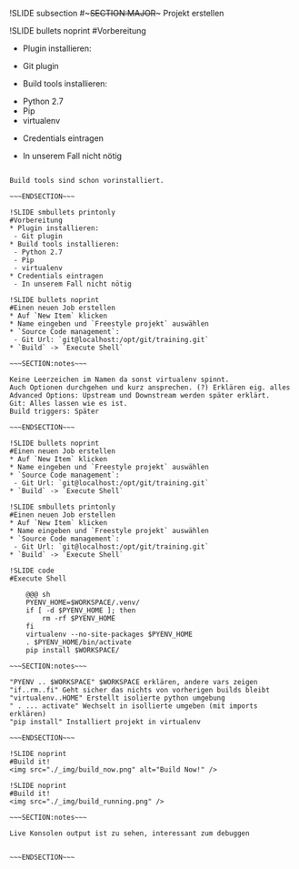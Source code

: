 !SLIDE subsection
#~~~SECTION:MAJOR~~~ Projekt erstellen

!SLIDE bullets noprint
#Vorbereitung
* Plugin installieren:
 - Git plugin
* Build tools installieren:
 - Python 2.7
 - Pip
 - virtualenv
* Credentials eintragen
 - In unserem Fall nicht nötig

~~~SECTION:notes~~~

Build tools sind schon vorinstalliert.

~~~ENDSECTION~~~

!SLIDE smbullets printonly
#Vorbereitung
* Plugin installieren:
 - Git plugin
* Build tools installieren:
 - Python 2.7
 - Pip
 - virtualenv
* Credentials eintragen
 - In unserem Fall nicht nötig

!SLIDE bullets noprint
#Einen neuen Job erstellen
* Auf `New Item` klicken
* Name eingeben und `Freestyle projekt` auswählen
* `Source Code management`:
 - Git Url: `git@localhost:/opt/git/training.git`
* `Build` -> `Execute Shell`

~~~SECTION:notes~~~

Keine Leerzeichen im Namen da sonst virtualenv spinnt.  
Auch Optionen durchgehen und kurz ansprechen. (?) Erklären eig. alles  
Advanced Options: Upstream und Downstream werden später erklärt.  
Git: Alles lassen wie es ist.  
Build triggers: Später  

~~~ENDSECTION~~~

!SLIDE bullets noprint
#Einen neuen Job erstellen
* Auf `New Item` klicken
* Name eingeben und `Freestyle projekt` auswählen
* `Source Code management`:
 - Git Url: `git@localhost:/opt/git/training.git`
* `Build` -> `Execute Shell`

!SLIDE smbullets printonly
#Einen neuen Job erstellen
* Auf `New Item` klicken
* Name eingeben und `Freestyle projekt` auswählen
* `Source Code management`:
 - Git Url: `git@localhost:/opt/git/training.git`
* `Build` -> `Execute Shell`

!SLIDE code
#Execute Shell

    @@@ sh
    PYENV_HOME=$WORKSPACE/.venv/    
    if [ -d $PYENV_HOME ]; then
        rm -rf $PYENV_HOME
    fi  
    virtualenv --no-site-packages $PYENV_HOME
    . $PYENV_HOME/bin/activate
    pip install $WORKSPACE/

~~~SECTION:notes~~~

"PYENV .. $WORKSPACE" $WORKSPACE erklären, andere vars zeigen  
"if..rm..fi" Geht sicher das nichts von vorherigen builds bleibt  
"virtualenv..HOME" Erstellt isolierte python umgebung
" . ... activate" Wechselt in isollierte umgeben (mit imports erklären)
"pip install" Installiert projekt in virtualenv

~~~ENDSECTION~~~

!SLIDE noprint
#Build it!
<img src="./_img/build_now.png" alt="Build Now!" />

!SLIDE noprint
#Build it!
<img src="./_img/build_running.png" />

~~~SECTION:notes~~~

Live Konsolen output ist zu sehen, interessant zum debuggen


~~~ENDSECTION~~~

